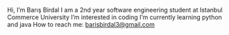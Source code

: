Hi, I’m Barış Birdal
I am a 2nd year software engineering student at Istanbul Commerce University
I’m interested in coding
I’m currently learning python and java
How to reach me: barisbirdal3@gmail.com

<!---
barisbirdal/barisbirdal is a ✨ special ✨ repository because its `README.md` (this file) appears on your GitHub profile.
You can click the Preview link to take a look at your changes.
--->

